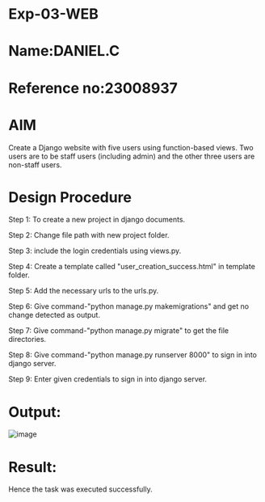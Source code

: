 # Exp-03-WEB
# Name:DANIEL.C
# Reference no:23008937
# AIM
Create a Django website with five users using function-based views. Two users are to be staff users (including admin) and the other three users are non-staff users.

# Design Procedure
Step 1:
To create a new project in django documents.

Step 2:
Change file path with new project folder.

Step 3:
include the login credentials using views.py.

Step 4:
Create a template called "user_creation_success.html" in template folder.

Step 5:
Add the necessary urls to the urls.py.

Step 6:
Give command-"python manage.py makemigrations" and get no change detected as output.

Step 7:
Give command-"python manage.py migrate" to get the file directories.

Step 8:
Give command-"python manage.py runserver 8000" to sign in into django server.

Step 9:
Enter given credentials to sign in into django server.

# Output:
![image](https://github.com/Daniel-christal/Exp-03-WEB/assets/145742847/a917effe-f01f-4a0c-8fe7-7a38e0f487fa)




# Result:
Hence the task was executed successfully.

